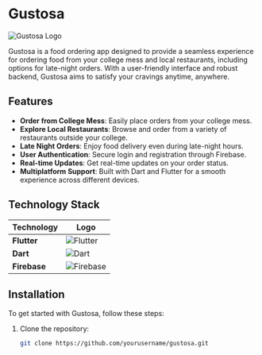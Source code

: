 # Gustosa

![Gustosa Logo](path_to_your_logo_image)

Gustosa is a food ordering app designed to provide a seamless experience for ordering food from your college mess and local restaurants, including options for late-night orders. With a user-friendly interface and robust backend, Gustosa aims to satisfy your cravings anytime, anywhere.

## Features

- **Order from College Mess**: Easily place orders from your college mess.
- **Explore Local Restaurants**: Browse and order from a variety of restaurants outside your college.
- **Late Night Orders**: Enjoy food delivery even during late-night hours.
- **User Authentication**: Secure login and registration through Firebase.
- **Real-time Updates**: Get real-time updates on your order status.
- **Multiplatform Support**: Built with Dart and Flutter for a smooth experience across different devices.

## Technology Stack

| Technology | Logo |
|------------|------|
| **Flutter** | ![Flutter](https://upload.wikimedia.org/wikipedia/commons/1/17/Flutter_logo.png) |
| **Dart** | ![Dart](https://upload.wikimedia.org/wikipedia/commons/8/8b/Dart-logo.png) |
| **Firebase** | ![Firebase](https://firebase.google.com/images/brand-guidelines/logo-logomark.png) |

## Installation

To get started with Gustosa, follow these steps:

1. Clone the repository:
   ```bash
   git clone https://github.com/yourusername/gustosa.git
